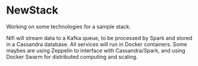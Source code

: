 # NewStack
Working on some technologies for a sample stack.

Nifi will stream data to a Kafka queue, to be processed by Spark and stored in a Cassandra database.  All services will run in Docker containers.  Some maybes are using Zeppelin to interface with Cassandra/Spark, and using Docker Swarm for distributed computing and scaling.
